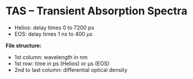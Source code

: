 # TAS – Transient Absorption Spectra

- Helios: delay times 0 to 7200 ps
- EOS: delay times 1 ns to 400 µs

**File structure:**
- 1st column: wavelength in nm
- 1st row: time in ps (Helios) or µs (EOS)
- 2nd to last column: differential optical density
